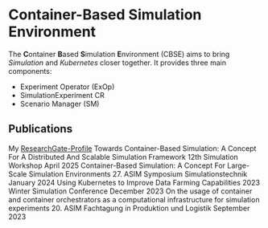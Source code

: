 # Container-Based Simulation Environment

The **C**ontainer **B**ased **S**imulation **E**nvironment (CBSE) aims to bring *Simulation* and *Kubernetes* closer together.
It provides three main components:
- Experiment Operator (ExOp)
- SimulationExperiment CR
- Scenario Manager (SM)



## Publications
My [ResearchGate-Profile](https://www.researchgate.net/profile/Daniel-Seufferth/research)
Towards Container-Based Simulation: A Concept For A Distributed And Scalable Simulation Framework                    12th Simulation Workshop                        April 2025
Container-Based Simulation: A Concept For Large-Scale Simulation Environments                                        27. ASIM Symposium Simulationstechnik           January 2024
Using Kubernetes to Improve Data Farming Capabilities                                                                2023 Winter Simulation Conference               December 2023
On the usage of container and container orchestrators as a computational infrastructure for simulation experiments   20. ASIM Fachtagung in Produktion und Logistik  September 2023
